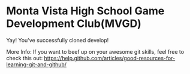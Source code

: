 # Monta Vista High School Game Development Club(MVGD)

Yay! You've successfully cloned develop!

More Info:
If you want to beef up on your awesome git skills, feel free to check this out:
https://help.github.com/articles/good-resources-for-learning-git-and-github/
